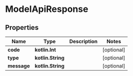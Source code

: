 
# ModelApiResponse

## Properties
| Name | Type | Description | Notes |
| ------------ | ------------- | ------------- | ------------- |
| **code** | **kotlin.Int** |  |  [optional] |
| **type** | **kotlin.String** |  |  [optional] |
| **message** | **kotlin.String** |  |  [optional] |



